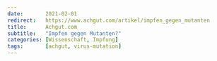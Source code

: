 ```yaml
---
date:       2021-02-01
redirect:   https://www.achgut.com/artikel/impfen_gegen_mutanten
title:      Achgut.com
subtitle:   "Impfen gegen Mutanten?"
categories: [Wissenschaft, Impfung]
tags:       [achgut, virus-mutation]
---
```

